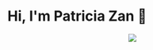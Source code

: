 # Hi, I'm Patricia Zan 👋

<p align="center">
  <a href="https://skillicons.dev">
    <img src="https://skillicons.dev/icons?i=js,html,css,ts,react,vscode,figma" />
  </a>
</p>







